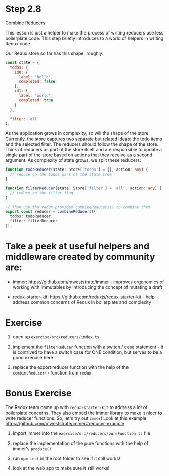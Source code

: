 # Step 2.8

Combine Reducers

This lesson is just a helper to make the process of writing reducers use less boilerplate code. This step briefly introduces to a world of helpers in writing Redux code.

Our Redux store so far has this shape, roughly:

```js
const state = {
  todos: {
    id0: {
      label: 'hello',
      completed: false
    },
    id1: {
      label: 'world',
      completed: true
    }
  },

  filter: 'all'
};
```

As the application grows in complexity, so will the shape of the store. Currently, the store captures two separate but related ideas: the todo items and the selected filter. The reducers should follow the shape of the store. Think of reducers as part of the store itself and are responsible to update a single part of the store based on actions that they receive as a second argument. As complexity of state grows, we split these reducers:

```ts
function todoReducer(state: Store['todos'] = {}, action: any) {
  // reduce on the todos part of the state tree
}

function filterReducer(state: Store['filter'] = 'all', action: any) {
  // reduce on the filter flag
}

// Then use the redux-provided combineReducers() to combine them
export const reducer = combineReducers({
  todos: todoReducer,
  filter: filterReducer
});
```

# Take a peek at useful helpers and middleware created by community are:

- immer: https://github.com/mweststrate/immer - improves ergonomics of working with immutables by introducing the concept of mutating a draft

- redux-starter-kit: https://github.com/reduxjs/redux-starter-kit - help address common concerns of Redux in boilerplate and complexity

# Exercise

1. open up `exercise/src/reducers/index.ts`

2. implement the `filterReducer` function with a switch / case statement - it is contrived to have a switch case for ONE condition, but serves to be a good exercise here

3. replace the export reducer function with the help of the `combineReducer()` function from `redux`

# Bonus Exercise

The Redux team came up with `redux-starter-kit` to address a lot of boilerplate concerns. They also embed the immer library to make it nicer to write reducer functions. So, let's try out `immer`! Look at this example: https://github.com/mweststrate/immer#reducer-example

1. import immer into the `exercise/src/reducers/pureFunction.ts` file

2. replace the implementation of the pure functions with the help of immer's `produce()`

3. run `npm test` in the root folder to see if it still works!

4. look at the web app to make sure it still works!
